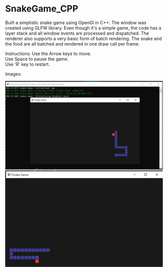 # SnakeGame_CPP
Built a simplistic snake game using OpenGl in C++. The window was created using GLFW library. Even though it's a simple game, the code has a layer stack and all window events are processed and dispatched. The renderer also supports a very basic form of batch rendering. The snake and the food are all batched and rendered in one draw call per frame. 

Instructions:
Use the Arrow keys to move.   
Use Space to pause the game.  
Use 'R' key to restart.  

Images:

<img src = "Images/Img1.PNG" width = 600>  

<img src = "Images/Img2.PNG" width = 600>
